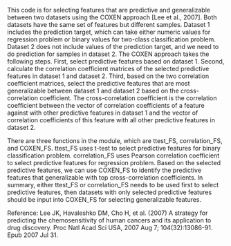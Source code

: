 This code is for selecting features that are predictive and generalizable between two datasets using the COXEN approach [Lee et al., 2007]. Both datasets have the same set of features but different samples. Dataset 1 includes the prediction target, which can take either numeric values for regression problem or binary values for two-class classification problem. Dataset 2 does not include values of the prediction target, and we need to do prediction for samples in dataset 2. The COXEN approach takes the following steps.
First, select predictive features based on dataset 1.
Second, calculate the correlation coefficient matrices of the selected predictive features in dataset 1 and dataset 2. 
Third, based on the two correlation coefficient matrices, select the predictive features that are most generalizable between dataset 1 and dataset 2 based on the cross-correlation coefficient. The cross-correlation coefficient is the correlation coefficient between the vector of correlation coefficients of a feature against with other predictive features in dataset 1 and the vector of correlation coefficients of this feature with all other predictive features in dataset 2.

There are three functions in the module, which are ttest_FS, correlation_FS, and COXEN_FS. ttest_FS uses t-test to select predictive features for binary classification problem. correlation_FS uses Pearson correlation coefficient to select predictive features for regression problem. Based on the selected predictive features, we can use COXEN_FS to identify the predictive features that generalizable with top cross-correlation coefficients. In summary, either ttest_FS or correlation_FS needs to be used first to select predictive features, then datasets with only selected predictive features should be input into COXEN_FS for selecting generalizable features.

Reference: Lee JK, Havaleshko DM, Cho H, et al. (2007) A strategy for predicting the chemosensitivity of human cancers and its application to drug discovery. Proc Natl Acad Sci USA, 2007 Aug 7; 104(32):13086-91. Epub 2007 Jul 31.